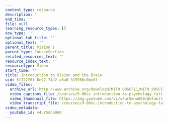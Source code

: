 ```yaml
---
content_type: resource
description: ''
end_time: ''
file: null
learning_resource_types: []
ocw_type: ''
optional_tab_title: ''
optional_text: ''
parent_title: Vision I
parent_type: CourseSection
related_resources_text: ''
resource_index_text: ''
resourcetype: Video
start_time: ''
title: Introduction to Vision and the Brain
uid: 5f22276f-6e97-74e2-a6a0-319766c0be8f
video_files:
  archive_url: http://www.archive.org/download/MIT9.00SCF11/MIT9_00SCF11_lec05_300k.mp4
  video_captions_file: /courses/9-00sc-introduction-to-psychology-fall-2011/ab5229d732a7580d953324684a7e65f6_v4ur5mna060.vtt
  video_thumbnail_file: https://img.youtube.com/vi/v4ur5mna060/default.jpg
  video_transcript_file: /courses/9-00sc-introduction-to-psychology-fall-2011/9dd6d52abb8fea5427485a42378f96f8_v4ur5mna060.pdf
video_metadata:
  youtube_id: v4ur5mna060
---
```

